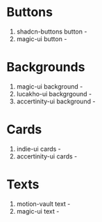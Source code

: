 # Buttons
1. shadcn-buttons button - 
2. magic-ui button - 
# Backgrounds
1. magic-ui background - 
2. lucakho-ui backgrgound - 
3. accertinity-ui background -
# Cards
1. indie-ui cards - 
2. accertinity-ui cards -
# Texts
1. motion-vault text - 
2. magic-ui text - 
